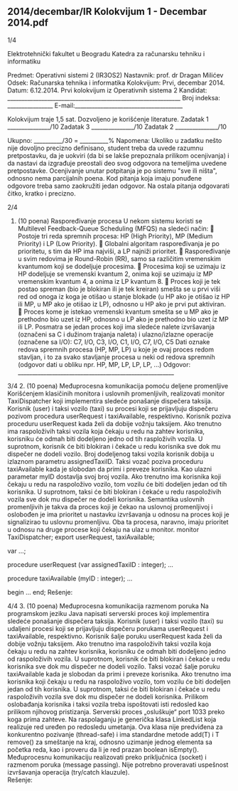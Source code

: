 2014/decembar/IR Kolokvijum 1 - Decembar 2014.pdf
--------------------------------------------------------------------------------


1/4 
 
Elektrotehnički fakultet u Beogradu 
Katedra za računarsku tehniku i informatiku 
 
Predmet: Operativni sistemi 2 (IR3OS2) 
Nastavnik: prof. dr Dragan Milićev 
Odsek: Računarska tehnika i informatika 
Kolokvijum: Prvi, decembar 2014. 
Datum: 6.12.2014. 
Prvi kolokvijum iz Operativnih sistema 2 
Kandidat: _____________________________________________________________ 
Broj indeksa: ________________  E-mail:______________________________________ 
 
Kolokvijum traje 1,5 sat. Dozvoljeno je korišćenje literature. 
Zadatak 1 _______________/10   Zadatak 3 _______________/10 
Zadatak 2 _______________/10    
 
Ukupno: __________/30 = __________% 
Napomena: Ukoliko u zadatku nešto nije dovoljno precizno definisano, student treba da 
uvede razumnu pretpostavku, da je uokviri (da bi se lakše prepoznala prilikom ocenjivanja) i 
da  nastavi  da  izgrađuje  preostali  deo  svog  odgovora  na  temeljima  uvedene  pretpostavke. 
Ocenjivanje unutar potpitanja je po sistemu "sve ili ništa", odnosno nema parcijalnih poena. 
Kod pitanja koja imaju ponuđene odgovore  treba samo zaokružiti jedan  odgovor.  Na  ostala 
pitanja odgovarati čitko, kratko i precizno. 
 

2/4 
1. (10 poena) Raspoređivanje procesa 
U nekom sistemu koristi se Multilevel Feedback-Queue Scheduling (MFQS) na sledeći način: 
 Postoje  tri  reda  spremnih  procesa:  HP  (High  Priority),  MP  (Medium  Priority)  i  LP 
(Low Priority). 
 Globalni  algoritam  raspoređivanja  je po prioritetu, s tim da HP ima najviši, a LP 
najniži prioritet. 
 Raspoređivanje  u  svim  redovima  je Round-Robin (RR),  samo  sa  različitim 
vremenskim kvantumom koji se dodeljuje procesima. 
 Procesima  koji  se  uzimaju  iz  HP  dodeljuje  se  vremenski  kvantum  2,  onima  koji  se 
uzimaju iz MP vremenskim kvantum 4, a onima iz LP kvantum 8. 
 Proces koji je tek postao spreman (bio je blokiran ili je tek kreiran) smešta se u prvi 
viši red od onoga iz koga je otišao u stanje blokade (u HP ako je otišao iz HP ili MP, u 
MP ako je otišao iz LP), odnosno u HP ako je prvi put aktiviran. 
 Proces kome je istekao vremenski kvantum smešta se u MP ako je prethodno bio uzet 
iz HP, odnosno u LP ako je prethodno bio uzet iz MP ili LP. 
Posmatra  se  jedan  proces  koji  ima  sledeće  nalete  izvršavanja  (označeni  sa  C  i  dužinom 
trajanja naleta) i ulazno/izlazne operacije (označene sa I/O): 
C7, I/O, C3, I/O, C1, I/O, C7, I/O, C5 
Dati oznake redova spremnih procesa (HP, MP, LP) u koje je ovaj proces redom stavljan, i to 
za  svako  stavljanje  procesa  u  neki  od  redova  spremnih  (odgovor  dati  u  obliku  npr.  HP,  MP, 
LP, LP, LP, ...) 
Odgovor: _______________________________________________________ 
 
 

3/4 
2. (10 poena) Međuprocesna komunikacija pomoću deljene promenljive 
Korišćenjem  klasičinih  monitora  i  uslovnih  promenljivih,  realizovati  monitor 
TaxiDispatcher koji  implementira  sledeće  ponašanje  dispečera  taksija.  Korisnik  (user)  i 
taksi  vozilo  (taxi)  su procesi koji se prijavljuju dispečeru pozivom procedura userRequest i 
taxiAvailable, respektivno. 
Korisnik  poziva  proceduru userRequest kada želi da dobije vožnju taksijem. Ako trenutno 
ima raspoloživih taksi vozila koja čekaju u redu na zahtev korisnika, korisniku će odmah biti 
dodeljeno jedno od tih rasploživih vozila. U suprotnom, korisnik će biti blokiran i čekaće u 
redu korisnika sve dok mu dispečer ne dodeli vozilo. Broj dodeljenog taksi vozila korisnik 
dobija u izlaznom parametru assignedTaxiID. 
Taksi vozač poziva proceduru taxiAvailable kada je slobodan da primi i preveze korisnika. 
Kao ulazni parametar myID dostavlja svoj broj vozila. Ako trenutno ima korisnika koji čekaju 
u redu na raspoloživo vozilo, tom vozilu će biti dodeljen jedan od tih korisnika. U suprotnom, 
taksi će biti blokiran i čekaće u redu raspoloživih vozila sve dok mu dispečer ne dodeli 
korisnika. 
Semantika uslovnih promenljivih je takva da proces koji je čekao na uslovnoj promenljivoj i 
oslobođen je ima prioritet u nastavku izvršavanja u odnosu na  proces  koji  je  signalizirao  tu 
uslovnu promenljivu. Oba ta procesa, naravno, imaju prioritet u odnosu na druge procese koji 
čekaju na ulaz u monitor. 
monitor TaxiDispatcher; 
  export userRequest, taxiAvailable; 
 
  var ...; 
 
  procedure userRequest (var assignedTaxiID : integer); ... 
 
  procedure taxiAvailable (myID : integer); ... 
 
begin ... end; 
Rešenje: 
 

4/4 
3. (10 poena) Međuprocesna komunikacija razmenom poruka 
Na  programskom  jeziku  Java napisati  serverski  proces koji implementira sledeće ponašanje 
dispečera taksija. Korisnik (user)  i  taksi  vozilo  (taxi)  su  udaljeni  procesi  koji  se  prijavljuju 
dispečeru  porukama userRequest i taxiAvailable,  respektivno.  Korisnik  šalje  poruku 
userRequest kada želi da dobije vožnju taksijem. Ako trenutno ima raspoloživih taksi vozila 
koja  čekaju  u  redu  na  zahtev  korisnika,  korisniku  će  odmah  biti  dodeljeno  jedno  od 
raspoloživih vozila. U suprotnom, korisnik će biti blokiran i čekaće u redu korisnika sve dok 
mu dispečer ne dodeli vozilo. Taksi vozač šalje poruku taxiAvailable kada je slobodan da 
primi  i  preveze  korisnika.  Ako trenutno ima korisnika koji čekaju u redu na raspoloživo 
vozilo, tom vozilu će biti dodeljen jedan od tih korisnika. U suprotnom, taksi će biti blokiran i 
čekaće  u  redu  raspoloživih  vozila  sve  dok  mu  dispečer  ne  dodeli  korisnika. Prilikom 
oslobađanja  korisnika i  taksi  vozila  treba ispoštovati isti redosled kao  prilikom njihovog 
pristizanja. Serverski proces  „osluškuje“  port  1033  preko  koga  prima  zahteve.  Na 
raspolaganju  je  generička  klasa LinkedList <T> koja realizuje red uređen po redosledu 
umetanja. Ova klasa nije predviđena za konkurentno pozivanje (thread-safe) i ima standardne 
metode add(T) i T remove() za smeštanje na kraj, odnosno uzimanje jednog elementa sa 
početka  reda,  kao  i  proveru  da  li  je  red  prazan boolean  isEmpty(). Međuprocesnu 
komunikaciju realizovati preko priključnica (socket)  i  razmenom  poruka  (message  passing). 
Nije potrebno proveravati uspešnost izvršavanja operacija (try/catch klauzule).  
Rešenje: 
 